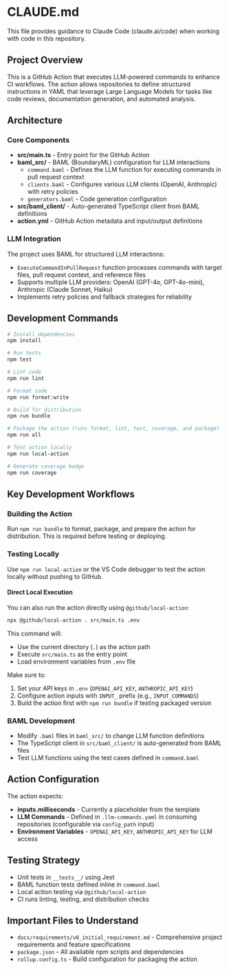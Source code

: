 # CLAUDE.md

This file provides guidance to Claude Code (claude.ai/code) when working with
code in this repository.

## Project Overview

This is a GitHub Action that executes LLM-powered commands to enhance CI
workflows. The action allows repositories to define structured instructions in
YAML that leverage Large Language Models for tasks like code reviews,
documentation generation, and automated analysis.

## Architecture

### Core Components

- **src/main.ts** - Entry point for the GitHub Action
- **baml_src/** - BAML (BoundaryML) configuration for LLM interactions
  - `command.baml` - Defines the LLM function for executing commands in pull
    request context
  - `clients.baml` - Configures various LLM clients (OpenAI, Anthropic) with
    retry policies
  - `generators.baml` - Code generation configuration
- **src/baml_client/** - Auto-generated TypeScript client from BAML definitions
- **action.yml** - GitHub Action metadata and input/output definitions

### LLM Integration

The project uses BAML for structured LLM interactions:

- `ExecuteCommandInPullRequest` function processes commands with target files,
  pull request context, and reference files
- Supports multiple LLM providers: OpenAI (GPT-4o, GPT-4o-mini), Anthropic
  (Claude Sonnet, Haiku)
- Implements retry policies and fallback strategies for reliability

## Development Commands

```bash
# Install dependencies
npm install

# Run tests
npm test

# Lint code
npm run lint

# Format code
npm run format:write

# Build for distribution
npm run bundle

# Package the action (runs format, lint, test, coverage, and package)
npm run all

# Test action locally
npm run local-action

# Generate coverage badge
npm run coverage
```

## Key Development Workflows

### Building the Action

Run `npm run bundle` to format, package, and prepare the action for
distribution. This is required before testing or deploying.

### Testing Locally

Use `npm run local-action` or the VS Code debugger to test the action locally
without pushing to GitHub.

#### Direct Local Execution

You can also run the action directly using `@github/local-action`:

```bash
npx @github/local-action . src/main.ts .env
```

This command will:

- Use the current directory (`.`) as the action path
- Execute `src/main.ts` as the entry point
- Load environment variables from `.env` file

Make sure to:

1. Set your API keys in `.env` (`OPENAI_API_KEY`, `ANTHROPIC_API_KEY`)
2. Configure action inputs with `INPUT_` prefix (e.g., `INPUT_COMMANDS`)
3. Build the action first with `npm run bundle` if testing packaged version

### BAML Development

- Modify `.baml` files in `baml_src/` to change LLM function definitions
- The TypeScript client in `src/baml_client/` is auto-generated from BAML files
- Test LLM functions using the test cases defined in `command.baml`

## Action Configuration

The action expects:

- **inputs.milliseconds** - Currently a placeholder from the template
- **LLM Commands** - Defined in `.llm-commands.yaml` in consuming repositories
  (configurable via `config_path` input)
- **Environment Variables** - `OPENAI_API_KEY`, `ANTHROPIC_API_KEY` for LLM
  access

## Testing Strategy

- Unit tests in `__tests__/` using Jest
- BAML function tests defined inline in `command.baml`
- Local action testing via `@github/local-action`
- CI runs linting, testing, and distribution checks

## Important Files to Understand

- `docs/requirements/v0_initial_requirement.md` - Comprehensive project
  requirements and feature specifications
- `package.json` - All available npm scripts and dependencies
- `rollup.config.ts` - Build configuration for packaging the action
